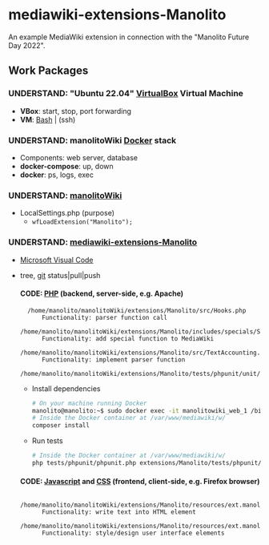 # mediawiki-extensions-Manolito
An example MediaWiki extension in connection with the "Manolito Future Day 2022".

## Work Packages

### UNDERSTAND: "Ubuntu 22.04" [VirtualBox](https://www.virtualbox.org/) Virtual Machine

* **VBox**: start, stop, port forwarding
* **VM**: [Bash](https://www.gnu.org/software/bash/) | (ssh)

### UNDERSTAND: manolitoWiki [Docker](https://www.docker.com/) stack

* Components: web server, database
* **docker-compose**: up, down
* **docker**: ps, logs, exec

### UNDERSTAND: [manolitoWiki](https://www.mediawiki.org/wiki/MediaWiki)

* LocalSettings.php (purpose)
  * `wfLoadExtension("Manolito");`

### UNDERSTAND: [mediawiki-extensions-Manolito](https://github.com/dataspects/mediawiki-extensions-Manolito)

* [Microsoft Visual Code](https://code.visualstudio.com/)
* tree, [git](https://git-scm.com/) status|pull|push

    #### **CODE: [PHP](https://www.php.net/)** (backend, server-side, e.g. Apache)

        /home/manolito/manolitoWiki/extensions/Manolito/src/Hooks.php
            Functionality: parser function call
        /home/manolito/manolitoWiki/extensions/Manolito/includes/specials/SpecialManolito.php
            Functionality: add special function to MediaWiki
        /home/manolito/manolitoWiki/extensions/Manolito/src/TextAccounting.php
            Functionality: implement parser function
        /home/manolito/manolitoWiki/extensions/Manolito/tests/phpunit/unit/ManolitoTest.php

    * Install dependencies

        ```bash
        # On your machine running Docker
        manolito@manolito:~$ sudo docker exec -it manolitowiki_web_1 /bin/bash
        # Inside the Docker container at /var/www/mediawiki/w/
        composer install
        ```
        

    *   Run tests
        
        ```bash
        # Inside the Docker container at /var/www/mediawiki/w/
        php tests/phpunit/phpunit.php extensions/Manolito/tests/phpunit/unit/ManolitoTest.php
        ```

    #### **CODE: [Javascript](https://www.javascript.com/) and [CSS](https://www.w3schools.com/Css/)** (frontend, client-side, e.g. Firefox browser)

        /home/manolito/manolitoWiki/extensions/Manolito/resources/ext.manolito/manolito.js
            Functionality: write text into HTML element
        /home/manolito/manolitoWiki/extensions/Manolito/resources/ext.manolito/manolito.css
            Functionality: style/design user interface elements